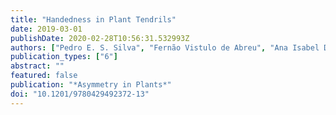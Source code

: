 ```yaml
---
title: "Handedness in Plant Tendrils"
date: 2019-03-01
publishDate: 2020-02-28T10:56:31.532993Z
authors: ["Pedro E. S. Silva", "Fernão Vistulo de Abreu", "Ana Isabel D. Correia", "Maria Helena Godinho"]
publication_types: ["6"]
abstract: ""
featured: false
publication: "*Asymmetry in Plants*"
doi: "10.1201/9780429492372-13"
---
```


